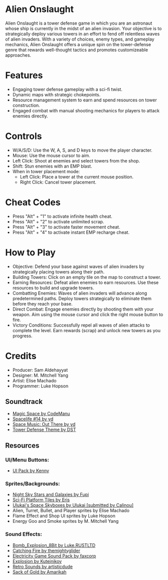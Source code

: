 # Alien Onslaught

Alien Onslaught is a tower defense game in which you are an astronaut whose ship is currently in the midst of an alien invasion. Your objective is to strategically deploy various towers in an effort to fend off relentless waves of alien invaders. With a variety of choices, enemy types, and gameplay mechanics, Alien Onslaught offers a unique spin on the tower-defense genre that rewards well-thought tactics and promotes customizeable approaches.


# Features

* Engaging tower defense gameplay with a sci-fi twist.
* Dynamic maps with strategic chokepoints.
* Resource management system to earn and spend resources on tower construction.
* Engaged combat with manual shooting mechanics for players to attack enemies directly.

# Controls

* W/A/S/D: Use the W, A, S, and D keys to move the player character.
* Mouse: Use the mouse cursor to aim.
* Left Click: Shoot at enemies and select towers from the shop.
* Shift: Stun enemies with an EMP blast.
* When in tower placement mode:
    * Left Click: Place a tower at the current mouse position.
    * Right Click: Cancel tower placement.

# Cheat Codes

* Press "Alt" + "1" to activate infinite health cheat.
* Press "Alt" + "2" to activate unlimited scrap.
* Press "Alt" + "3" to activate faster movement cheat.
* Press "Alt" + "4" to activate instant EMP recharge cheat.


# How to Play

* Objective: Defend your base against waves of alien invaders by strategically placing towers along their path.
* Building Towers: Click on an empty tile on the map to construct a tower.
* Earning Resources: Defeat alien enemies to earn resources. Use these resources to build and upgrade towers.
* Combatting Enemies: Waves of alien invaders will advance along predetermined paths. Deploy towers strategically to eliminate them before they reach your base.
* Direct Combat: Engage enemies directly by shooting them with your weapon. Aim using the mouse cursor and click the right mouse button to fire.
* Victory Conditions: Successfully repel all waves of alien attacks to complete the level. Earn rewards (scrap) and unlock new towers as you progress.

# Credits
* Producer: Sam Aldehayyat
* Designer: M. Mitchell Yang
* Artist: Elise Machado
* Programmer: Luke Hopson

## Soundtrack
- [Magic Space by CodeManu](https://opengameart.org/content/magic-space/)
- [Spacelife #14 by yd](https://opengameart.org/content/spacelife-14)
- [Space Music: Out There by yd](https://opengameart.org/content/space-music-out-there)
- [Tower Defense Theme by DST](https://opengameart.org/content/tower-defense-theme)

## Resources
### UI/Menu Buttons:
- [UI Pack by Kenny](https://opengameart.org/content/ui-pack)

### Sprites/Backgrounds:
- [Night Sky Stars and Galaxies by Fupi](https://opengameart.org/content/night-sky-stars-and-galaxies-nightskyemissionpng)
- [Sci-Fi Platform Tiles by Eris](https://opengameart.org/content/sci-fi-platform-tiles)
- [Ulukai's Space Skyboxes by Ulukai [submitted by Calinou]](https://opengameart.org/content/ulukais-space-skyboxes)
- Alien, Turret, Bullet, and Player sprites by Elise Machado
- Flame Effect and Shop UI sprites by Luke Hopson
- Energy Goo and Smoke sprites by M. Mitchell Yang

### Sound Effects:
- [Bomb_Explosion_8Bit by Luke.RUSTLTD](https://opengameart.org/content/bombexplosion8bit)
- [Catching Fire by themightyglider](https://opengameart.org/content/catching-fire)
- [Electricity Game Sound Pack by faxcorp](https://opengameart.org/content/electricity-game-sound-pack)
- [Explosion by Kutejnikov](https://opengameart.org/content/explosion-8)
- [Retro Sounds by artisticdude](https://opengameart.org/content/retro-sounds-0)
- [Sack of Gold by Amarikah](https://opengameart.org/content/sack-of-gold)


